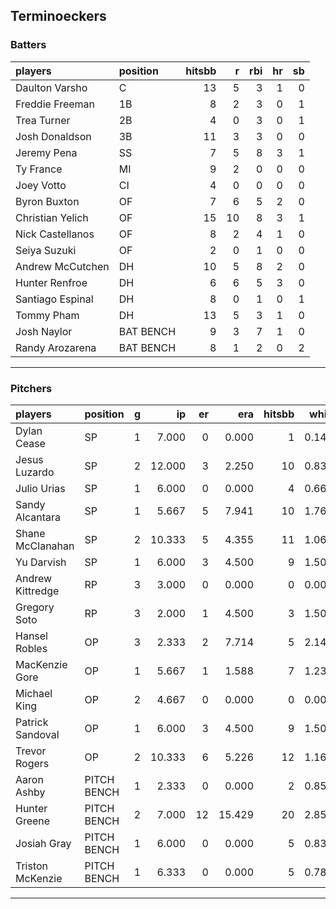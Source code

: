 ## Terminoeckers

### Batters

 
|players          |position  | hitsbb|  r| rbi| hr| sb| 
|:----------------|:---------|------:|--:|---:|--:|--:| 
|Daulton Varsho   |C         |     13|  5|   3|  1|  0| 
|Freddie Freeman  |1B        |      8|  2|   3|  0|  1| 
|Trea Turner      |2B        |      4|  0|   3|  0|  1| 
|Josh Donaldson   |3B        |     11|  3|   3|  0|  0| 
|Jeremy Pena      |SS        |      7|  5|   8|  3|  1| 
|Ty France        |MI        |      9|  2|   0|  0|  0| 
|Joey Votto       |CI        |      4|  0|   0|  0|  0| 
|Byron Buxton     |OF        |      7|  6|   5|  2|  0| 
|Christian Yelich |OF        |     15| 10|   8|  3|  1| 
|Nick Castellanos |OF        |      8|  2|   4|  1|  0| 
|Seiya Suzuki     |OF        |      2|  0|   1|  0|  0| 
|Andrew McCutchen |DH        |     10|  5|   8|  2|  0| 
|Hunter Renfroe   |DH        |      6|  6|   5|  3|  0| 
|Santiago Espinal |DH        |      8|  0|   1|  0|  1| 
|Tommy Pham       |DH        |     13|  5|   3|  1|  0| 
|Josh Naylor      |BAT BENCH |      9|  3|   7|  1|  0| 
|Randy Arozarena  |BAT BENCH |      8|  1|   2|  0|  2| 

* * *

### Pitchers

 
|players          |position    |  g|     ip| er|    era| hitsbb|  whip| so|  w| sv| 
|:----------------|:-----------|--:|------:|--:|------:|------:|-----:|--:|--:|--:| 
|Dylan Cease      |SP          |  1|  7.000|  0|  0.000|      1| 0.143| 11|  1|  0| 
|Jesus Luzardo    |SP          |  2| 12.000|  3|  2.250|     10| 0.833| 12|  1|  0| 
|Julio Urias      |SP          |  1|  6.000|  0|  0.000|      4| 0.667|  4|  1|  0| 
|Sandy Alcantara  |SP          |  1|  5.667|  5|  7.941|     10| 1.765|  6|  0|  0| 
|Shane McClanahan |SP          |  2| 10.333|  5|  4.355|     11| 1.065| 16|  1|  0| 
|Yu Darvish       |SP          |  1|  6.000|  3|  4.500|      9| 1.500|  5|  1|  0| 
|Andrew Kittredge |RP          |  3|  3.000|  0|  0.000|      0| 0.000|  3|  1|  1| 
|Gregory Soto     |RP          |  3|  2.000|  1|  4.500|      3| 1.500|  3|  0|  1| 
|Hansel Robles    |OP          |  3|  2.333|  2|  7.714|      5| 2.143|  2|  0|  0| 
|MacKenzie Gore   |OP          |  1|  5.667|  1|  1.588|      7| 1.235|  2|  0|  0| 
|Michael King     |OP          |  2|  4.667|  0|  0.000|      0| 0.000|  5|  0|  0| 
|Patrick Sandoval |OP          |  1|  6.000|  3|  4.500|      9| 1.500|  2|  0|  0| 
|Trevor Rogers    |OP          |  2| 10.333|  6|  5.226|     12| 1.161|  8|  1|  0| 
|Aaron Ashby      |PITCH BENCH |  1|  2.333|  0|  0.000|      2| 0.857|  3|  0|  0| 
|Hunter Greene    |PITCH BENCH |  2|  7.000| 12| 15.429|     20| 2.857| 13|  0|  0| 
|Josiah Gray      |PITCH BENCH |  1|  6.000|  0|  0.000|      5| 0.833|  3|  1|  0| 
|Triston McKenzie |PITCH BENCH |  1|  6.333|  0|  0.000|      5| 0.789|  7|  1|  0| 


* * *


